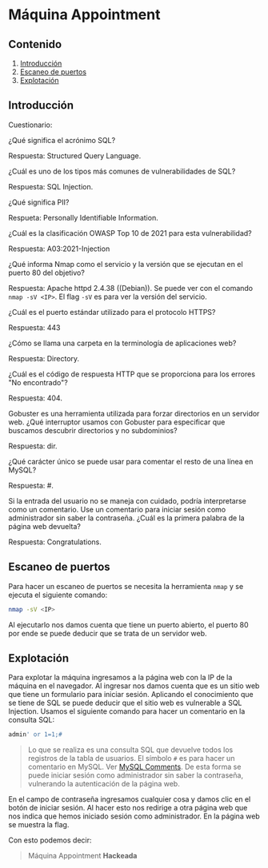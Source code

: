# Máquina Appointment

## Contenido

1. [Introducción](#introducción)
2. [Escaneo de puertos](#escaneo-de-puertos)
4. [Explotación](#explotación)

## Introducción

Cuestionario:

¿Qué significa el acrónimo SQL?

Respuesta: Structured Query Language.

¿Cuál es uno de los tipos más comunes de vulnerabilidades de SQL?

Respuesta: SQL Injection.

¿Qué significa PII?

Respueta: Personally Identifiable Information.

¿Cuál es la clasificación OWASP Top 10 de 2021 para esta vulnerabilidad?

Respuesta: A03:2021-Injection

¿Qué informa Nmap como el servicio y la versión que se ejecutan en el puerto 80 del objetivo?

Respuesta: Apache httpd 2.4.38 ((Debian)). Se puede ver con el comando `nmap -sV <IP>`. El flag `-sV` es para ver la versión del servicio.

¿Cuál es el puerto estándar utilizado para el protocolo HTTPS?

Respuesta: 443

¿Cómo se llama una carpeta en la terminología de aplicaciones web?

Respuesta: Directory.

¿Cuál es el código de respuesta HTTP que se proporciona para los errores "No encontrado"?

Respuesta: 404.

Gobuster es una herramienta utilizada para forzar directorios en un servidor web.  ¿Qué interruptor usamos con Gobuster para especificar que buscamos descubrir directorios y no subdominios?

Respuesta: dir.

¿Qué carácter único se puede usar para comentar el resto de una línea en MySQL?

Respuesta: #.

Si la entrada del usuario no se maneja con cuidado, podría interpretarse como un comentario.  Use un comentario para iniciar sesión como administrador sin saber la contraseña.  ¿Cuál es la primera palabra de la página web devuelta?

Respuesta: Congratulations.


## Escaneo de puertos

Para hacer un escaneo de puertos se necesita la herramienta `nmap` y se ejecuta el siguiente comando:
```bash
nmap -sV <IP>
```

Al ejecutarlo nos damos cuenta que tiene un puerto abierto, el puerto 80 por ende se puede deducir que se trata de un servidor web.

## Explotación

Para explotar la máquina ingresamos a la página web con la IP de la máquina en el navegador. Al ingresar nos damos cuenta que es un sitio web que tiene un formulario para iniciar sesión. Aplicando el conocimiento que se tiene de SQL se puede deducir que el sitio web es vulnerable a SQL Injection. Usamos el siguiente comando para hacer un comentario en la consulta SQL:

```sql
admin' or 1=1;# 
```

> Lo que se realiza es una consulta SQL que devuelve todos los registros de la tabla de usuarios. El símbolo `#` es para hacer un comentario en MySQL. Ver [MySQL Comments](https://www.mysqltutorial.org/mysql-comments/). De esta forma se puede iniciar sesión como administrador sin saber la contraseña, vulnerando la autenticación de la página web.

En el campo de contraseña ingresamos cualquier cosa y damos clic en el botón de iniciar sesión. Al hacer esto nos redirige a otra página web que nos indica que hemos iniciado sesión como administrador. En la página web se muestra la flag.

Con esto podemos decir:

> Máquina Appointment **Hackeada**



